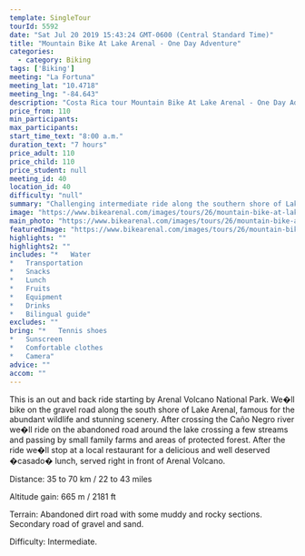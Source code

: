 ```yaml
---
template: SingleTour
tourId: 5592
date: "Sat Jul 20 2019 15:43:24 GMT-0600 (Central Standard Time)"
title: "Mountain Bike At Lake Arenal - One Day Adventure"
categories: 
  - category: Biking
tags: ['Biking']
meeting: "La Fortuna"
meeting_lat: "10.4718"
meeting_lng: "-84.643"
description: "Costa Rica tour Mountain Bike At Lake Arenal - One Day Adventure, id 5592"
price_from: 110
min_participants: 
max_participants: 
start_time_text: "8:00 a.m."
duration_text: "7 hours"
price_adult: 110
price_child: 110
price_student: null
meeting_id: 40
location_id: 40
difficulty: "null"
summary: "Challenging intermediate ride along the southern shore of Lake Arenal. Bike through the rainforest and enjoy awesome views of Arenal Volcano and its lake."
image: "https://www.bikearenal.com/images/tours/26/mountain-bike-at-lake-arenal-one-day-adventure.jpg"
main_photo: "https://www.bikearenal.com/images/tours/26/mountain-bike-at-lake-arenal-one-day-adventure.jpg"
featuredImage: "https://www.bikearenal.com/images/tours/26/mountain-bike-at-lake-arenal-one-day-adventure.jpg"
highlights: ""
highlights2: ""
includes: "*   Water
*   Transportation
*   Snacks
*   Lunch
*   Fruits
*   Equipment
*   Drinks
*   Bilingual guide"
excludes: ""
bring: "*   Tennis shoes
*   Sunscreen
*   Comfortable clothes
*   Camera"
advice: ""
accom: ""
---
```

This is an out and back ride starting by Arenal Volcano National Park. We�ll bike on the gravel road along the south shore of Lake Arenal, famous for the abundant wildlife and stunning scenery. After crossing the Caño Negro river we�ll ride on the abandoned road around the lake crossing a few streams and passing by small family farms and areas of protected forest. After the ride we�ll stop at a local restaurant for a delicious and well deserved �casado� lunch, served right in front of Arenal Volcano.

Distance: 35 to 70 km / 22 to 43 miles

Altitude gain: 665 m / 2181 ft

Terrain: Abandoned dirt road with some muddy and rocky sections. Secondary road of gravel and sand.

Difficulty: Intermediate.